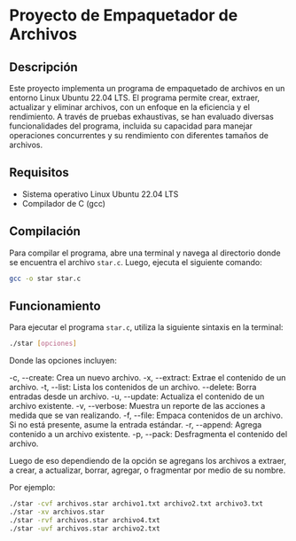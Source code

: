 # Proyecto de Empaquetador de Archivos

## Descripción
Este proyecto implementa un programa de empaquetado de archivos en un entorno Linux Ubuntu 22.04 LTS. El programa permite crear, extraer, actualizar y eliminar archivos, con un enfoque en la eficiencia y el rendimiento. A través de pruebas exhaustivas, se han evaluado diversas funcionalidades del programa, incluida su capacidad para manejar operaciones concurrentes y su rendimiento con diferentes tamaños de archivos.

## Requisitos
- Sistema operativo Linux Ubuntu 22.04 LTS
- Compilador de C (gcc)

## Compilación
Para compilar el programa, abre una terminal y navega al directorio donde se encuentra el archivo `star.c`. Luego, ejecuta el siguiente comando:
```bash
gcc -o star star.c
```

## Funcionamiento 

Para ejecutar el programa `star.c`, utiliza la siguiente sintaxis en la terminal:

```bash
./star [opciones]
```

Donde las opciones incluyen:

-c, --create: Crea un nuevo archivo.
-x, --extract: Extrae el contenido de un archivo.
-t, --list: Lista los contenidos de un archivo.
--delete: Borra entradas desde un archivo.
-u, --update: Actualiza el contenido de un archivo existente.
-v, --verbose: Muestra un reporte de las acciones a medida que se van realizando.
-f, --file: Empaca contenidos de un archivo. Si no está presente, asume la entrada estándar.
-r, --append: Agrega contenido a un archivo existente.
-p, --pack: Desfragmenta el contenido del archivo.

Luego de eso dependiendo de la opción se agregans los archivos a extraer, a crear, a actualizar, borrar, agregar, o fragmentar por medio de su nombre.

Por ejemplo:

```bash
./star -cvf archivos.star archivo1.txt archivo2.txt archivo3.txt
./star -xv archivos.star
./star -rvf archivos.star archivo4.txt
./star -uvf archivos.star archivo2.txt
```



 
